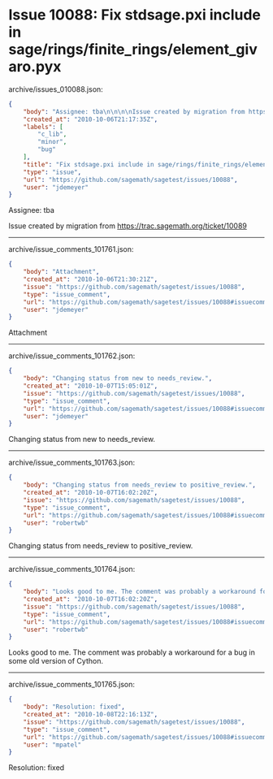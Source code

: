 # Issue 10088: Fix stdsage.pxi include in sage/rings/finite_rings/element_givaro.pyx

archive/issues_010088.json:
```json
{
    "body": "Assignee: tba\n\n\n\nIssue created by migration from https://trac.sagemath.org/ticket/10089\n\n",
    "created_at": "2010-10-06T21:17:35Z",
    "labels": [
        "c_lib",
        "minor",
        "bug"
    ],
    "title": "Fix stdsage.pxi include in sage/rings/finite_rings/element_givaro.pyx",
    "type": "issue",
    "url": "https://github.com/sagemath/sagetest/issues/10088",
    "user": "jdemeyer"
}
```
Assignee: tba



Issue created by migration from https://trac.sagemath.org/ticket/10089





---

archive/issue_comments_101761.json:
```json
{
    "body": "Attachment",
    "created_at": "2010-10-06T21:30:21Z",
    "issue": "https://github.com/sagemath/sagetest/issues/10088",
    "type": "issue_comment",
    "url": "https://github.com/sagemath/sagetest/issues/10088#issuecomment-101761",
    "user": "jdemeyer"
}
```

Attachment



---

archive/issue_comments_101762.json:
```json
{
    "body": "Changing status from new to needs_review.",
    "created_at": "2010-10-07T15:05:01Z",
    "issue": "https://github.com/sagemath/sagetest/issues/10088",
    "type": "issue_comment",
    "url": "https://github.com/sagemath/sagetest/issues/10088#issuecomment-101762",
    "user": "jdemeyer"
}
```

Changing status from new to needs_review.



---

archive/issue_comments_101763.json:
```json
{
    "body": "Changing status from needs_review to positive_review.",
    "created_at": "2010-10-07T16:02:20Z",
    "issue": "https://github.com/sagemath/sagetest/issues/10088",
    "type": "issue_comment",
    "url": "https://github.com/sagemath/sagetest/issues/10088#issuecomment-101763",
    "user": "robertwb"
}
```

Changing status from needs_review to positive_review.



---

archive/issue_comments_101764.json:
```json
{
    "body": "Looks good to me. The comment was probably a workaround for a bug in some old version of Cython.",
    "created_at": "2010-10-07T16:02:20Z",
    "issue": "https://github.com/sagemath/sagetest/issues/10088",
    "type": "issue_comment",
    "url": "https://github.com/sagemath/sagetest/issues/10088#issuecomment-101764",
    "user": "robertwb"
}
```

Looks good to me. The comment was probably a workaround for a bug in some old version of Cython.



---

archive/issue_comments_101765.json:
```json
{
    "body": "Resolution: fixed",
    "created_at": "2010-10-08T22:16:13Z",
    "issue": "https://github.com/sagemath/sagetest/issues/10088",
    "type": "issue_comment",
    "url": "https://github.com/sagemath/sagetest/issues/10088#issuecomment-101765",
    "user": "mpatel"
}
```

Resolution: fixed

